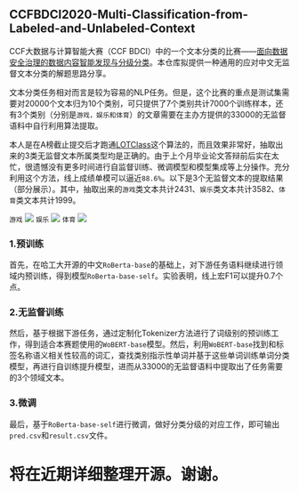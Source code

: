 ## CCFBDCI2020-Multi-Classification-from-Labeled-and-Unlabeled-Context

CCF大数据与计算智能大赛（CCF BDCI）中的一个文本分类的比赛——[面向数据安全治理的数据内容智能发现与分级分类](https://www.datafountain.cn/competitions/471)。本仓库拟提供一种通用的应对中文无监督文本分类的解题思路分享。

文本分类任务相对而言是较为容易的NLP任务。但是，这个比赛的重点是测试集需要对20000个文本归为10个类别，可只提供了7个类别共计7000个训练样本，还有3个类别（分别是```游戏，娱乐和体育```）的文章需要在主办方提供的33000的无监督语料中自行利用算法提取。

本人是在A榜截止提交后才跑通[LOTClass](https://github.com/yumeng5/LOTClass)这个算法的，而且效果非常好，抽取出来的3类无监督文本所属类型均是正确的。由于上个月毕业论文答辩前后实在太忙，很遗憾没有更多时间进行自监督训练、微调模型和模型集成等上分操作。充分利用这个方法，线上成绩单模可以逼近```88.6%```。以下是3个无监督文本的提取结果（部分展示）。其中，抽取出来的```游戏```类文本共计2431、```娱乐```类文本共计3582、```体育```类文本共计1999。

```游戏```
<img src='https://github.com/JeremySun1224/CCFBDCI2020-Multi-Classification-from-Labeled-and-Unlabeled-Context/blob/main/img/%E6%B8%B8%E6%88%8F.png'>
```娱乐```
<img src='https://github.com/JeremySun1224/CCFBDCI2020-Multi-Classification-from-Labeled-and-Unlabeled-Context/blob/main/img/%E5%A8%B1%E4%B9%90.png'>
```体育```
<img src='https://github.com/JeremySun1224/CCFBDCI2020-Multi-Classification-from-Labeled-and-Unlabeled-Context/blob/main/img/%E4%BD%93%E8%82%B2.png'>

### 1.预训练
首先，在哈工大开源的中文```RoBerta-base```的基础上，对下游任务语料继续进行领域内预训练，得到模型```RoBerta-base-self```。实验表明，线上宏F1可以提升0.7个点。
### 2.无监督训练
然后，基于根据下游任务，通过定制化Tokenizer方法进行了词级别的预训练工作，得到适合本赛题使用的```WoBERT-base```模型。然后，利用```WoBERT-base```找到和标签名称语义相关性较高的词汇，查找类别指示性单词并基于这些单词训练单词分类模型，再进行自训练提升模型，进而从33000的无监督语料中提取出了任务需要的3个领域文本。
### 3.微调
最后，基于```RoBerta-base-self```进行微调，做好分类分级的对应工作，即可输出```pred.csv```和```result.csv```文件。

# 将在近期详细整理开源。谢谢。
